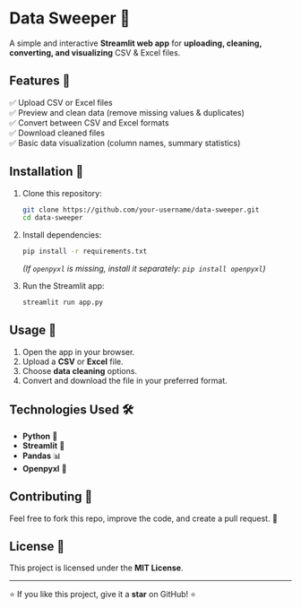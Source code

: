 
# Data Sweeper 🧹  

A simple and interactive **Streamlit web app** for **uploading, cleaning, converting, and visualizing** CSV & Excel files.  

## Features 🚀  
✅ Upload CSV or Excel files  
✅ Preview and clean data (remove missing values & duplicates)  
✅ Convert between CSV and Excel formats  
✅ Download cleaned files  
✅ Basic data visualization (column names, summary statistics)  

## Installation 🔧  
1. Clone this repository:  
   ```bash
   git clone https://github.com/your-username/data-sweeper.git
   cd data-sweeper
   ```
2. Install dependencies:  
   ```bash
   pip install -r requirements.txt
   ```
   *(If `openpyxl` is missing, install it separately: `pip install openpyxl`)*  

3. Run the Streamlit app:  
   ```bash
   streamlit run app.py
   ```

## Usage 📂  
1. Open the app in your browser.  
2. Upload a **CSV** or **Excel** file.  
3. Choose **data cleaning** options.  
4. Convert and download the file in your preferred format.  

## Technologies Used 🛠  
- **Python** 🐍  
- **Streamlit** 🎨  
- **Pandas** 📊  
- **Openpyxl** 📑  

## Contributing 🤝  
Feel free to fork this repo, improve the code, and create a pull request. 🚀  

## License 📜  
This project is licensed under the **MIT License**.  

---
⭐ If you like this project, give it a **star** on GitHub! ⭐  
```

